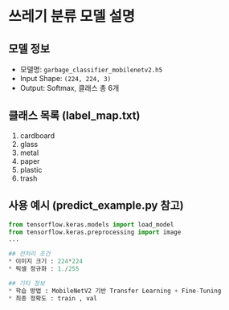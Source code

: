 # 쓰레기 분류 모델 설명

## 모델 정보
- 모델명: `garbage_classifier_mobilenetv2.h5`
- Input Shape: `(224, 224, 3)`
- Output: Softmax, 클래스 총 6개

## 클래스 목록 (label_map.txt)
1. cardboard
2. glass
3. metal
4. paper
5. plastic
6. trash

## 사용 예시 (predict_example.py 참고)
```python
from tensorflow.keras.models import load_model
from tensorflow.keras.preprocessing import image
...

## 전처리 조건
* 이미지 크기 : 224*224
* 픽셀 정규화 : 1./255

## 기타 정보
* 학습 방법 : MobileNetV2 기반 Transfer Learning + Fine-Tuning
* 최종 정확도 : train , val 